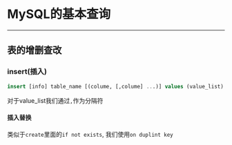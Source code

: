 # MySQL的基本查询

---

## 表的增删查改

### insert(插入)

```sql
insert [info] table_name [(colume, [,colume] ...)] values (value_list) ...
```

对于value_list我们通过`,`作为分隔符

#### 插入替换

类似于`create`里面的`if not exists`, 我们使用`on duplint key`